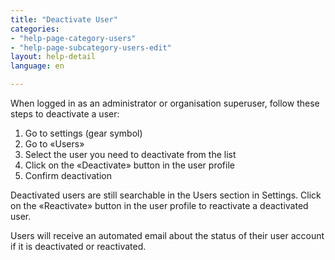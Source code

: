 ```yaml
---
title: "Deactivate User"
categories:
- "help-page-category-users"
- "help-page-subcategory-users-edit"
layout: help-detail
language: en

---
```


When logged in as an administrator or organisation superuser, follow these steps to deactivate a user:

1.	Go to settings (gear symbol)
2.	Go to &laquo;Users&raquo;
3.	Select the user you need to deactivate from the list
4.	Click on the &laquo;Deactivate&raquo; button in the user profile
5.	Confirm deactivation

Deactivated users are still searchable in the Users section in Settings. Click on the &laquo;Reactivate&raquo; button in the user profile to reactivate a deactivated user.

Users will receive an automated email about the status of their user account if it is deactivated or reactivated.
